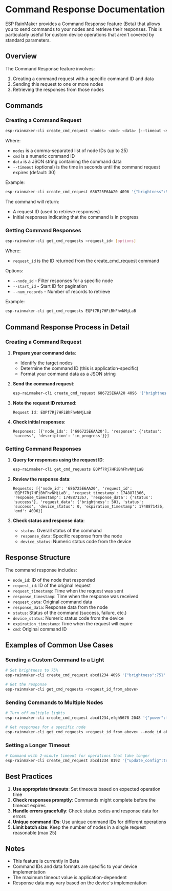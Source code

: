 # Command Response Documentation

ESP RainMaker provides a Command Response feature (Beta) that allows you to send commands to your nodes and retrieve their responses. This is particularly useful for custom device operations that aren't covered by standard parameters.

## Overview

The Command Response feature involves:
1. Creating a command request with a specific command ID and data
2. Sending this request to one or more nodes
3. Retrieving the responses from those nodes

## Commands

### Creating a Command Request

```bash
esp-rainmaker-cli create_cmd_request <nodes> <cmd> <data> [--timeout <seconds>]
```

Where:
- `nodes` is a comma-separated list of node IDs (up to 25)
- `cmd` is a numeric command ID
- `data` is a JSON string containing the command data
- `--timeout` (optional) is the time in seconds until the command request expires (default: 30)

Example:
```bash
esp-rainmaker-cli create_cmd_request 686725E6AA20 4096 '{"brightness":50}' --timeout 60
```

The command will return:
- A request ID (used to retrieve responses)
- Initial responses indicating that the command is in progress

### Getting Command Responses

```bash
esp-rainmaker-cli get_cmd_requests <request_id> [options]
```

Where:
- `request_id` is the ID returned from the create_cmd_request command

Options:
- `--node_id` - Filter responses for a specific node
- `--start_id` - Start ID for pagination
- `--num_records` - Number of records to retrieve

Example:
```bash
esp-rainmaker-cli get_cmd_requests EQPf7Rj7HFiBhFhvNMjLaB
```

## Command Response Process in Detail

### Creating a Command Request

1. **Prepare your command data**:
   - Identify the target nodes
   - Determine the command ID (this is application-specific)
   - Format your command data as a JSON string

2. **Send the command request**:
   ```bash
   esp-rainmaker-cli create_cmd_request 686725E6AA20 4096 '{"brightness":50}' --timeout 60
   ```

3. **Note the request ID returned**:
   ```
   Request Id: EQPf7Rj7HFiBhFhvNMjLaB
   ```

4. **Check initial responses**:
   ```
   Responses: [{'node_ids': ['686725E6AA20'], 'response': {'status': 'success', 'description': 'in_progress'}}]
   ```

### Getting Command Responses

1. **Query for responses using the request ID**:
   ```bash
   esp-rainmaker-cli get_cmd_requests EQPf7Rj7HFiBhFhvNMjLaB
   ```

2. **Review the response data**:
   ```
   Requests: [{'node_id': '686725E6AA20', 'request_id': 'EQPf7Rj7HFiBhFhvNMjLaB', 'request_timestamp': 1748871366, 'response_timestamp': 1748871367, 'response_data': {'status': 'success'}, 'request_data': {'brightness': 50}, 'status': 'success', 'device_status': 0, 'expiration_timestamp': 1748871426, 'cmd': 4096}]
   ```

3. **Check status and response data**:
   - `status`: Overall status of the command
   - `response_data`: Specific response from the node
   - `device_status`: Numeric status code from the device

## Response Structure

The command response includes:

- `node_id`: ID of the node that responded
- `request_id`: ID of the original request
- `request_timestamp`: Time when the request was sent
- `response_timestamp`: Time when the response was received
- `request_data`: Original command data
- `response_data`: Response data from the node
- `status`: Status of the command (success, failure, etc.)
- `device_status`: Numeric status code from the device
- `expiration_timestamp`: Time when the request will expire
- `cmd`: Original command ID

## Examples of Common Use Cases

### Sending a Custom Command to a Light

```bash
# Set brightness to 75%
esp-rainmaker-cli create_cmd_request abcd1234 4096 '{"brightness":75}'

# Get the response
esp-rainmaker-cli get_cmd_requests <request_id_from_above>
```

### Sending Commands to Multiple Nodes

```bash
# Turn off multiple lights
esp-rainmaker-cli create_cmd_request abcd1234,efgh5678 2048 '{"power":false}'

# Get responses for a specific node
esp-rainmaker-cli get_cmd_requests <request_id_from_above> --node_id abcd1234
```

### Setting a Longer Timeout

```bash
# Command with 2-minute timeout for operations that take longer
esp-rainmaker-cli create_cmd_request abcd1234 8192 '{"update_config":true}' --timeout 120
```

## Best Practices

1. **Use appropriate timeouts**: Set timeouts based on expected operation time
2. **Check responses promptly**: Commands might complete before the timeout expires
3. **Handle errors gracefully**: Check status codes and response data for errors
4. **Unique command IDs**: Use unique command IDs for different operations
5. **Limit batch size**: Keep the number of nodes in a single request reasonable (max 25)

## Notes

- This feature is currently in Beta
- Command IDs and data formats are specific to your device implementation
- The maximum timeout value is application-dependent
- Response data may vary based on the device's implementation 